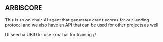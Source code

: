 ## ARBISCORE 


This is an on chain AI agent that generates credit scores for our lending protocol and we also have an API that can be used for other projects as well 

UI seedha UBID ka use krna hai for training //
